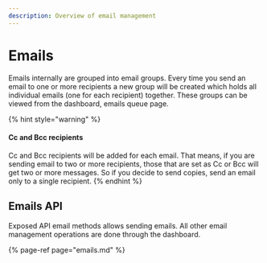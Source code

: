 ```yaml
---
description: Overview of email management
---
```


# Emails

Emails internally are grouped into email groups. Every time you send an email to one or more recipients a new group will be created which holds all individual emails \(one for each recipient\) together. These groups can be viewed from the dashboard, emails queue page.

{% hint style="warning" %}
#### Cc and Bcc recipients

Cc and Bcc recipients will be added for each email. That means, if you are sending email to two or more recipients, those that are set as Cc or Bcc will get two or more messages. So if you decide to send copies, send an email only to a single recipient.
{% endhint %}

## Emails API

Exposed API email methods allows sending emails. All other email management operations are done through the dashboard.

{% page-ref page="emails.md" %}

